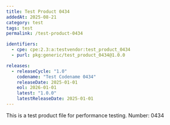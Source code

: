 ```yaml
---
title: Test Product 0434
addedAt: 2025-08-21
category: test
tags: test
permalink: /test-product-0434

identifiers:
  - cpe: cpe:2.3:a:testvendor:test_product_0434
  - purl: pkg:generic/test_product_0434@1.0.0

releases:
  - releaseCycle: "1.0"
    codename: "Test Codename 0434"
    releaseDate: 2025-01-01
    eol: 2026-01-01
    latest: "1.0.0"
    latestReleaseDate: 2025-01-01
---
```


This is a test product file for performance testing. Number: 0434
